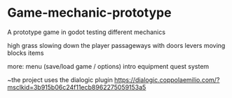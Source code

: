 # Game-mechanic-prototype
A prototype game in godot testing different mechanics


high grass slowing down the player
passageways with doors
levers
moving blocks
items

more:
menu (save/load game / options)
intro
equipment
quest system



~the project uses the dialogic plugin
https://dialogic.coppolaemilio.com/?msclkid=3b915b06c24f11ecb8962275059153a5
